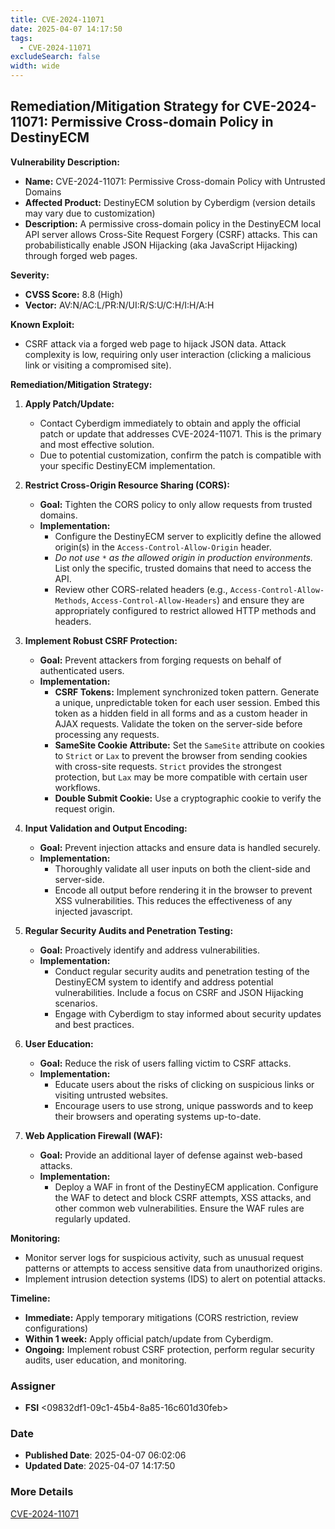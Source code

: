 ```yaml
---
title: CVE-2024-11071
date: 2025-04-07 14:17:50
tags:
  - CVE-2024-11071
excludeSearch: false
width: wide
---
```


## Remediation/Mitigation Strategy for CVE-2024-11071: Permissive Cross-domain Policy in DestinyECM

**Vulnerability Description:**

*   **Name:** CVE-2024-11071: Permissive Cross-domain Policy with Untrusted Domains
*   **Affected Product:** DestinyECM solution by Cyberdigm (version details may vary due to customization)
*   **Description:** A permissive cross-domain policy in the DestinyECM local API server allows Cross-Site Request Forgery (CSRF) attacks. This can probabilistically enable JSON Hijacking (aka JavaScript Hijacking) through forged web pages.

**Severity:**

*   **CVSS Score:** 8.8 (High)
*   **Vector:** AV:N/AC:L/PR:N/UI:R/S:U/C:H/I:H/A:H

**Known Exploit:**

*   CSRF attack via a forged web page to hijack JSON data. Attack complexity is low, requiring only user interaction (clicking a malicious link or visiting a compromised site).

**Remediation/Mitigation Strategy:**

1.  **Apply Patch/Update:**
    *   Contact Cyberdigm immediately to obtain and apply the official patch or update that addresses CVE-2024-11071. This is the primary and most effective solution.
    *   Due to potential customization, confirm the patch is compatible with your specific DestinyECM implementation.

2.  **Restrict Cross-Origin Resource Sharing (CORS):**
    *   **Goal:**  Tighten the CORS policy to only allow requests from trusted domains.
    *   **Implementation:**
        *   Configure the DestinyECM server to explicitly define the allowed origin(s) in the `Access-Control-Allow-Origin` header.
        *   *Do not use `*` as the allowed origin in production environments.* List only the specific, trusted domains that need to access the API.
        *   Review other CORS-related headers (e.g., `Access-Control-Allow-Methods`, `Access-Control-Allow-Headers`) and ensure they are appropriately configured to restrict allowed HTTP methods and headers.

3.  **Implement Robust CSRF Protection:**
    *   **Goal:** Prevent attackers from forging requests on behalf of authenticated users.
    *   **Implementation:**
        *   **CSRF Tokens:**  Implement synchronized token pattern. Generate a unique, unpredictable token for each user session. Embed this token as a hidden field in all forms and as a custom header in AJAX requests. Validate the token on the server-side before processing any requests.
        *   **SameSite Cookie Attribute:**  Set the `SameSite` attribute on cookies to `Strict` or `Lax` to prevent the browser from sending cookies with cross-site requests.  `Strict` provides the strongest protection, but `Lax` may be more compatible with certain user workflows.
        *   **Double Submit Cookie:** Use a cryptographic cookie to verify the request origin.

4.  **Input Validation and Output Encoding:**
    *   **Goal:** Prevent injection attacks and ensure data is handled securely.
    *   **Implementation:**
        *   Thoroughly validate all user inputs on both the client-side and server-side.
        *   Encode all output before rendering it in the browser to prevent XSS vulnerabilities. This reduces the effectiveness of any injected javascript.

5.  **Regular Security Audits and Penetration Testing:**
    *   **Goal:** Proactively identify and address vulnerabilities.
    *   **Implementation:**
        *   Conduct regular security audits and penetration testing of the DestinyECM system to identify and address potential vulnerabilities.  Include a focus on CSRF and JSON Hijacking scenarios.
        *   Engage with Cyberdigm to stay informed about security updates and best practices.

6.  **User Education:**
    *   **Goal:**  Reduce the risk of users falling victim to CSRF attacks.
    *   **Implementation:**
        *   Educate users about the risks of clicking on suspicious links or visiting untrusted websites.
        *   Encourage users to use strong, unique passwords and to keep their browsers and operating systems up-to-date.

7.  **Web Application Firewall (WAF):**
     *   **Goal:** Provide an additional layer of defense against web-based attacks.
     *   **Implementation:**
         *   Deploy a WAF in front of the DestinyECM application. Configure the WAF to detect and block CSRF attempts, XSS attacks, and other common web vulnerabilities. Ensure the WAF rules are regularly updated.

**Monitoring:**

*   Monitor server logs for suspicious activity, such as unusual request patterns or attempts to access sensitive data from unauthorized origins.
*   Implement intrusion detection systems (IDS) to alert on potential attacks.

**Timeline:**

*   **Immediate:** Apply temporary mitigations (CORS restriction, review configurations)
*   **Within 1 week:** Apply official patch/update from Cyberdigm.
*   **Ongoing:** Implement robust CSRF protection, perform regular security audits, user education, and monitoring.

### Assigner
- **FSI** <09832df1-09c1-45b4-8a85-16c601d30feb>

### Date
- **Published Date**: 2025-04-07 06:02:06
- **Updated Date**: 2025-04-07 14:17:50

### More Details
[CVE-2024-11071](https://www.cvedetails.com/cve/CVE-2024-11071)